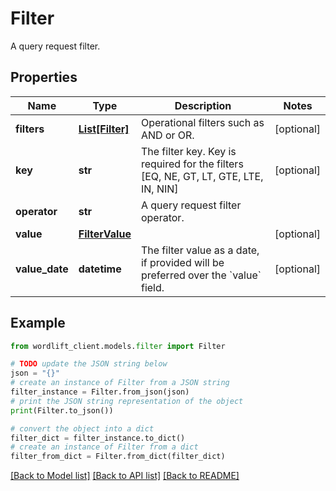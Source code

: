 # Filter

A query request filter.

## Properties

Name | Type | Description | Notes
------------ | ------------- | ------------- | -------------
**filters** | [**List[Filter]**](Filter.md) | Operational filters such as AND or OR. | [optional] 
**key** | **str** | The filter key. Key is required for the filters [EQ, NE, GT, LT, GTE, LTE, IN, NIN] | [optional] 
**operator** | **str** | A query request filter operator. | 
**value** | [**FilterValue**](FilterValue.md) |  | [optional] 
**value_date** | **datetime** | The filter value as a date, if provided will be preferred over the &#x60;value&#x60; field. | [optional] 

## Example

```python
from wordlift_client.models.filter import Filter

# TODO update the JSON string below
json = "{}"
# create an instance of Filter from a JSON string
filter_instance = Filter.from_json(json)
# print the JSON string representation of the object
print(Filter.to_json())

# convert the object into a dict
filter_dict = filter_instance.to_dict()
# create an instance of Filter from a dict
filter_from_dict = Filter.from_dict(filter_dict)
```
[[Back to Model list]](../README.md#documentation-for-models) [[Back to API list]](../README.md#documentation-for-api-endpoints) [[Back to README]](../README.md)


